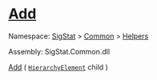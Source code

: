 # [Add](./HierarchyElement-100664010.md)

Namespace: [SigStat]() > [Common](./../../README.md) > [Helpers](./../README.md)

Assembly: SigStat.Common.dll

[Add](./HierarchyElement-100664010.md) ( [`HierarchyElement`](./../HierarchyElement.md) child )
